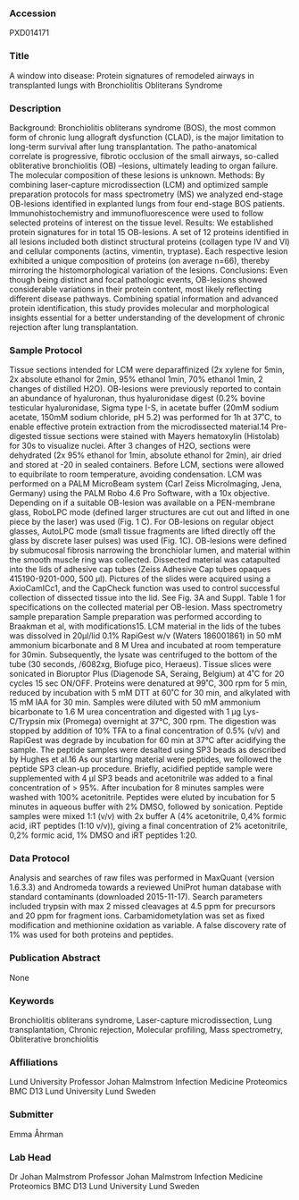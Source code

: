 ### Accession
PXD014171

### Title
A window into disease: Protein signatures of remodeled airways in transplanted lungs with Bronchiolitis Obliterans Syndrome

### Description
Background: Bronchiolitis obliterans syndrome (BOS), the most common form of chronic lung allograft dysfunction (CLAD), is the major limitation to long-term survival after lung transplantation. The patho-anatomical correlate is progressive, fibrotic occlusion of the small airways, so-called obliterative bronchiolitis (OB) –lesions, ultimately leading to organ failure. The molecular composition of these lesions is unknown. Methods: By combining laser-capture microdissection (LCM) and optimized sample preparation protocols for mass spectrometry (MS) we analyzed end-stage OB-lesions identified in explanted lungs from four end-stage BOS patients. Immunohistochemistry and immunofluorescence were used to follow selected proteins of interest on the tissue level. Results: We established protein signatures for in total 15 OB-lesions. A set of 12 proteins identified in all lesions included both distinct structural proteins (collagen type IV and VI) and cellular components (actins, vimentin, tryptase). Each respective lesion exhibited a unique composition of proteins (on average n=66), thereby mirroring the histomorphological variation of the lesions. Conclusions: Even though being distinct and focal pathologic events, OB-lesions showed considerable variations in their protein content, most likely reflecting different disease pathways. Combining spatial information and advanced protein identification, this study provides molecular and morphological insights essential for a better understanding of the development of chronic rejection after lung transplantation.

### Sample Protocol
Tissue sections intended for LCM were deparaffinized (2x xylene for 5min, 2x absolute ethanol for 2min, 95% ethanol 1min, 70% ethanol 1min, 2 changes of distilled H2O). OB-lesions were previously reported to contain an abundance of hyaluronan, thus hyaluronidase digest (0.2% bovine testicular hyaluronidase, Sigma type I-S, in acetate buffer (20mM sodium acetate, 150mM sodium chloride, pH 5.2) was performed for 1h at 37˚C, to enable effective protein extraction from the microdissected material.14 Pre-digested tissue sections were stained with Mayers hematoxylin (Histolab) for 30s to visualize nuclei. After 3 changes of H2O, sections were dehydrated (2x 95% ethanol for 1min, absolute ethanol for 2min), air dried and stored at -20 in sealed containers. Before LCM, sections were allowed to equibrilate to room temperature, avoiding condensation. LCM was performed on a PALM MicroBeam system (Carl Zeiss MicroImaging, Jena, Germany) using the PALM Robo 4.6 Pro Software, with a 10x objective. Depending on if a suitable OB-lesion was available on a PEN-membrane glass, RoboLPC mode (defined larger structures are cut out and lifted in one piece by the laser) was used (Fig. 1 C). For OB-lesions on regular object glasses, AutoLPC mode (small tissue fragments are lifted directly off the glass by discrete laser pulses) was used (Fig. 1C). OB-lesions were defined by submucosal fibrosis narrowing the bronchiolar lumen, and material within the smooth muscle ring was collected. Dissected material was catapulted into the lids of adhesive cap tubes (Zeiss Adhesive Cap tubes opaques 415190-9201-000, 500 µl). Pictures of the slides were acquired using a AxioCamICc1, and the CapCheck function was used to control successful collection of dissected tissue into the lid. See Fig. 3A and Suppl. Table 1 for specifications on the collected material per OB-lesion.  Mass spectrometry sample preparation Sample preparation was performed according to Braakman et al, with modifications15. LCM material in the lids of the tubes was dissolved in 20µl/lid 0.1% RapiGest w/v (Waters 186001861) in 50 mM ammonium bicarbonate and 8 M Urea and incubated at room temperature for 30min. Subsequently, the lysate was centrifuged to the bottom of the tube (30 seconds, /6082xg, Biofuge pico, Heraeus). Tissue slices were sonicated in Bioruptor Plus (Diagenode SA, Seraing, Belgium) at 4˚C for 20 cycles 15 sec ON/OFF. Proteins were denatured at 99˚C, 300 rpm for 5 min, reduced by incubation with 5 mM DTT at 60˚C for 30 min, and alkylated with 15 mM IAA for 30 min. Samples were diluted with 50 mM ammonium bicarbonate to 1.6 M urea concentration and digested with 1 µg Lys-C/Trypsin mix (Promega) overnight at 37°C, 300 rpm. The digestion was stopped by addition of 10% TFA to a final concentration of 0.5% (v/v) and RapiGest was degrade by incubation for 60 min at 37°C after acidifying the sample. The peptide samples were desalted using SP3 beads as described by Hughes et al.16 As our starting material were peptides, we followed the peptide SP3 clean-up procedure. Briefly, acidified peptide sample were supplemented with 4 µl SP3 beads and acetonitrile was added to a final concentration of > 95%. After incubation for 8 minutes samples were washed with 100% acetonitrile. Peptides were eluted by incubation for 5 minutes in aqueous buffer with 2% DMSO, followed by sonication. Peptide samples were mixed 1:1 (v/v) with 2x buffer A (4% acetonitrile, 0,4% formic acid, iRT peptides (1:10 v/v)), giving a final concentration of 2% acetonitrile, 0,2% formic acid, 1% DMSO and iRT peptides 1:20.

### Data Protocol
Analysis and searches of raw files was performed in MaxQuant (version 1.6.3.3) and Andromeda towards a reviewed UniProt human database with standard contaminants (downloaded 2015-11-17). Search parameters included trypsin with max 2 missed cleavages at 4.5 ppm for precursors and 20 ppm for fragment ions. Carbamidometylation was set as fixed modification and methionine oxidation as variable. A false discovery rate of 1% was used for both proteins and peptides.

### Publication Abstract
None

### Keywords
Bronchiolitis obliterans syndrome, Laser-capture microdissection, Lung transplantation, Chronic rejection, Molecular profiling, Mass spectrometry, Obliterative bronchiolitis

### Affiliations
Lund University
Professor Johan Malmstrom Infection Medicine Proteomics BMC D13 Lund University Lund Sweden

### Submitter
Emma Åhrman

### Lab Head
Dr Johan Malmstrom
Professor Johan Malmstrom Infection Medicine Proteomics BMC D13 Lund University Lund Sweden


